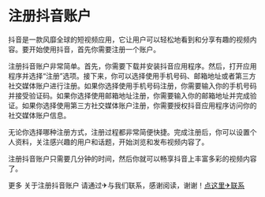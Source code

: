 # 注册抖音账户

抖音是一款风靡全球的短视频应用，它让用户可以轻松地看到和分享有趣的视频内容。要开始使用抖音，首先你需要注册一个账户。

注册抖音账户非常简单。首先，你需要下载并安装抖音应用程序。然后，打开应用程序并选择“注册”选项。接下来，你可以选择使用手机号码、邮箱地址或者第三方社交媒体账户进行注册。如果你选择使用手机号码注册，你需要输入你的手机号码并接受验证码。如果你选择使用邮箱地址注册，你需要输入你的邮箱地址并完成验证。如果你选择使用第三方社交媒体账户注册，你需要授权抖音应用程序访问你的社交媒体账户信息。

无论你选择哪种注册方式，注册过程都非常简便快捷。完成注册后，你可以设置个人资料，关注感兴趣的用户和话题，开始浏览和发布视频内容了。

注册抖音账户只需要几分钟的时间，然后你就可以畅享抖音上丰富多彩的视频内容了。

更多 关于注册抖音账户 请通过✈与我们联系，感谢阅读，谢谢！[点这里✈联系](https://sms.k02.cc)
